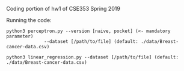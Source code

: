 Coding portion of hw1 of CSE353 Spring 2019

Running the code:

	python3 perceptron.py --version [naive, pocket] (<- mandatory parameter)
			      --dataset [/path/to/file] (default: ./data/Breast-cancer-data.csv)
	
	python3 linear_regression.py --dataset [/path/to/file] (default: ./data/Breast-cancer-data.csv)

